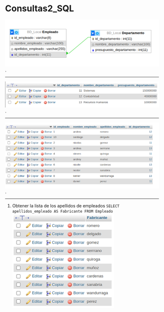 # Consultas2_SQL

![Pantallazo](pantallazo.png "Pantallazo") .

-------------------------------------------

![Pantallazo1](pantallazo1.png "Pantallazo1") .

-------------------------------------------

![Pantallazo2](pantallazo2.png "Pantallazo2") .

-------------------------------------------

1. Obtener la lista de los apellidos de empleados
`SELECT apellidos_empleado AS Fabricante FROM Empleado`
![Pantallazo3](pantallazo3.png "Pantallazo3")